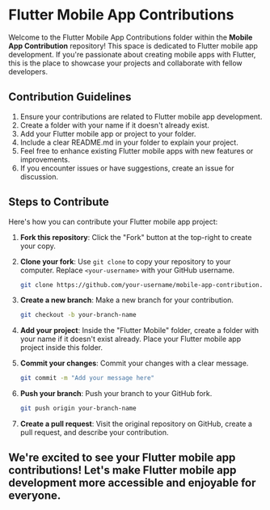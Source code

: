 # Flutter Mobile App Contributions

Welcome to the Flutter Mobile App Contributions folder within the **Mobile App Contribution** repository! This space is dedicated to Flutter mobile app development. If you're passionate about creating mobile apps with Flutter, this is the place to showcase your projects and collaborate with fellow developers.

## Contribution Guidelines

1. Ensure your contributions are related to Flutter mobile app development.
2. Create a folder with your name if it doesn't already exist.
3. Add your Flutter mobile app or project to your folder.
4. Include a clear README.md in your folder to explain your project.
5. Feel free to enhance existing Flutter mobile apps with new features or improvements.
6. If you encounter issues or have suggestions, create an issue for discussion.

## Steps to Contribute

Here's how you can contribute your Flutter mobile app project:

1. **Fork this repository**: Click the "Fork" button at the top-right to create your copy.

2. **Clone your fork**: Use `git clone` to copy your repository to your computer. Replace `<your-username>` with your GitHub username.

   ```bash
   git clone https://github.com/your-username/mobile-app-contribution.git
   ```

3. **Create a new branch**: Make a new branch for your contribution.

   ```bash
   git checkout -b your-branch-name
   ```

4. **Add your project**: Inside the "Flutter Mobile" folder, create a folder with your name if it doesn't exist already. Place your Flutter mobile app project inside this folder.

5. **Commit your changes**: Commit your changes with a clear message.

   ```bash
   git commit -m "Add your message here"
   ```

6. **Push your branch**: Push your branch to your GitHub fork.

   ```bash
   git push origin your-branch-name
   ```

7. **Create a pull request**: Visit the original repository on GitHub, create a pull request, and describe your contribution.


## We're excited to see your Flutter mobile app contributions! Let's make Flutter mobile app development more accessible and enjoyable for everyone.
